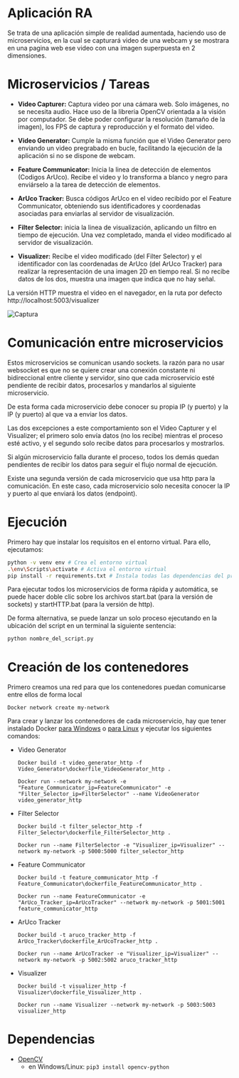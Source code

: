 # Aplicación RA

Se trata de una aplicación simple de realidad aumentada, haciendo uso de microservicios, en la cual se capturará video de una webcam y se mostrara en una pagina web ese video con una imagen superpuesta en 2 dimensiones.

# Microservicios / Tareas

- **Video Capturer:** Captura video por una cámara web. Solo imágenes, no se necesita audio. Hace uso de la libreria OpenCV orientada a la visión por computador.
  Se debe poder configurar la resolución (tamaño de la imagen), los FPS de captura y reproducción y el formato del video.

- **Video Generator:** Cumple la misma función que el Video Generator pero enviando un video pregrabado en bucle, facilitando la ejecución de la aplicación si no se dispone de webcam.

- **Feature Communicator:** Inicia la linea de detección de elementos (Codigos ArUco). Recibe el video y lo transforma a blanco y negro para enviárselo a la tarea de detección de elementos.

- **ArUco Tracker:** Busca códigos ArUco en el video recibido por el Feature Communicator, obteniendo sus identificadores y coordenadas asociadas para enviarlas al servidor de visualización.

- **Filter Selector:** inicia la linea de visualización, aplicando un filtro en tiempo de ejecución. Una vez completado, manda el video modificado al servidor de visualización.

- **Visualizer:** Recibe el video modificado (del Filter Selector) y el identificador con las coordenadas de ArUco (del ArUco Tracker) para realizar la representación de una imagen 2D en tiempo real. Si no recibe datos de los dos, muestra una imagen que indica que no hay señal.

La versión HTTP muestra el video en el navegador, en la ruta por defecto http://localhost:5003/visualizer 

![Captura](https://github.com/Enriquelp/App_RA/assets/48442517/f1a6dd5b-fef5-4878-a0fc-769ea606686f)

# Comunicación entre microservicios

Estos microservicios se comunican usando sockets. la razón para no usar websocket es que no se quiere crear una conexión constante ni bidireccional entre cliente y servidor, sino que cada microservicio esté pendiente de recibir datos, procesarlos y mandarlos al siguiente microservicio.

De esta forma cada microservicio debe conocer su propia IP (y puerto) y la IP (y puerto) al que va a enviar los datos.

Las dos excepciones a este comportamiento son el Video Capturer y el Visualizer; el primero solo envía datos (no los recibe) mientras el proceso esté activo, y el segundo solo recibe datos para procesarlos y mostrarlos.

Si algún microservicio falla durante el proceso, todos los demás quedan pendientes de recibir los datos para seguir el flujo normal de ejecución.

Existe una segunda versión de cada microservicio que usa http para la comunicación. En este caso, cada microservicio solo necesita conocer la IP y puerto al que enviará los datos (endpoint).

# Ejecución

Primero hay que instalar los requisitos en el entorno virtual. Para ello, ejecutamos:

```bash
python -v venv env # Crea el entorno virtual
.\env\Scripts\activate # Activa el entorno virtual
pip install -r requirements.txt # Instala todas las dependencias del proyecto
```

Para ejecutar todos los microservicios de forma rápida y automática, se puede hacer doble clic sobre los archivos start.bat (para la versión de sockets) y startHTTP.bat (para la versión de http).

De forma alternativa, se puede lanzar un solo proceso ejecutando en la ubicación del script en un terminal la siguiente sentencia:

```python
python nombre_del_script.py
```

# Creación de los contenedores

Primero creamos una red para que los contenedores puedan comunicarse entre ellos de forma local

```docker
Docker network create my-network
```

Para crear y lanzar los contenedores de cada microservicio, hay que tener instalado Docker [para Windows](https://docs.docker.com/desktop/install/windows-install/) o [para Linux](https://docs.docker.com/desktop/install/linux-install/) y ejecutar los siguientes comandos:

- Video Generator
    
    ```docker
    Docker build -t video_generator_http -f Video_Generator\dockerfile_VideoGenerator_http .
    
    Docker run --network my-network -e "Feature_Communicator_ip=FeatureCommunicator" -e "Filter_Selector_ip=FilterSelector" --name VideoGenerator video_generator_http
    ```
    
- Filter Selector
    
    ```docker
    Docker build -t filter_selector_http -f Filter_Selector\dockerfile_FilterSelector_http .
    
    Docker run --name FilterSelector -e "Visualizer_ip=Visualizer" --network my-network -p 5000:5000 filter_selector_http
    ```
    
- Feature Communicator
    
    ```docker
    Docker build -t feature_communicator_http -f Feature_Communicator\dockerfile_FeatureCommunicator_http .
    
    Docker run --name FeatureCommunicator -e "ArUco_Tracker_ip=ArUcoTracker" --network my-network -p 5001:5001 feature_communicator_http
    ```
    
- ArUco Tracker
    
    ```docker
    Docker build -t aruco_tracker_http -f ArUco_Tracker\dockerfile_ArUcoTracker_http .
    
    Docker run --name ArUcoTracker -e "Visualizer_ip=Visualizer" --network my-network -p 5002:5002 aruco_tracker_http 
    
    ```
    
- Visualizer
    
    ```docker
    Docker build -t visualizer_http -f Visualizer\dockerfile_Visualizer_http . 
    
    Docker run --name Visualizer --network my-network -p 5003:5003 visualizer_http
    ```
# Dependencias

- [OpenCV](https://opencv.org/)
    - en Windows/Linux: `pip3 install opencv-python`
